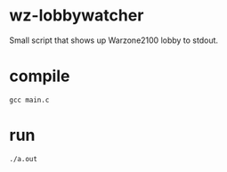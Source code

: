 # wz-lobbywatcher
Small script that shows up Warzone2100 lobby to stdout.

# compile
`gcc main.c`

# run
`./a.out`
